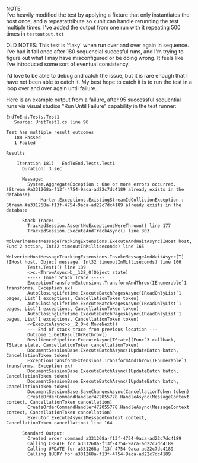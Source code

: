 NOTE:  
I've heavily modified the test by applying a fixture that only instantiates the host once, and a repeatattribute so xunit can handle rerunning the test multiple times.  I've added the output from one run with it repeating 500 times in `testoutput.txt`


OLD NOTES:
This test is 'flaky' when run over and over again in sequence.  I've had it fail once after 180 sequencial succesful runs, and I'm trying to figure out what I may have misconfigured or be doing wrong.  It feels like I've introduced some sort of eventual consistency.

I'd love to be able to debug and catch the issue, but it is rare enough that I have not been able to catch it.  My best hope to catch it is to run the test in a loop over and over again until failure.  

Here is an example output from a failure, after 95 successful sequential runs via visual studios "Run Until Failure" capability in the test runner:

```
EndToEnd.Tests.Test1
   Source: UnitTest1.cs line 96

Test has multiple result outcomes
   180 Passed
   1 Failed

Results

    Iteration 181)   EndToEnd.Tests.Test1 
      Duration: 3 sec

      Message: 
        System.AggregateException : One or more errors occurred. (Stream #a331268a-f13f-4754-9aca-ad22c7dc4189 already exists in the database)
        ---- Marten.Exceptions.ExistingStreamIdCollisionException : Stream #a331268a-f13f-4754-9aca-ad22c7dc4189 already exists in the database

      Stack Trace: 
        TrackedSession.AssertNoExceptionsWereThrown() line 177
        TrackedSession.ExecuteAndTrackAsync() line 303
        WolverineHostMessageTrackingExtensions.ExecuteAndWaitAsync(IHost host, Func`2 action, Int32 timeoutInMilliseconds) line 165
        WolverineHostMessageTrackingExtensions.InvokeMessageAndWaitAsync[T](IHost host, Object message, Int32 timeoutInMilliseconds) line 106
        Tests.Test1() line 139
        <>c.<ThrowAsync>b__128_0(Object state)
        ----- Inner Stack Trace -----
        ExceptionTransformExtensions.TransformAndThrow(IEnumerable`1 transforms, Exception ex)
        AutoClosingLifetime.ExecuteBatchPagesAsync(IReadOnlyList`1 pages, List`1 exceptions, CancellationToken token)
        AutoClosingLifetime.ExecuteBatchPagesAsync(IReadOnlyList`1 pages, List`1 exceptions, CancellationToken token)
        AutoClosingLifetime.ExecuteBatchPagesAsync(IReadOnlyList`1 pages, List`1 exceptions, CancellationToken token)
        <<ExecuteAsync>b__2_0>d.MoveNext()
        --- End of stack trace from previous location ---
        Outcome`1.GetResultOrRethrow()
        ResiliencePipeline.ExecuteAsync[TState](Func`3 callback, TState state, CancellationToken cancellationToken)
        DocumentSessionBase.ExecuteBatchAsync(IUpdateBatch batch, CancellationToken token)
        ExceptionTransformExtensions.TransformAndThrow(IEnumerable`1 transforms, Exception ex)
        DocumentSessionBase.ExecuteBatchAsync(IUpdateBatch batch, CancellationToken token)
        DocumentSessionBase.ExecuteBatchAsync(IUpdateBatch batch, CancellationToken token)
        DocumentSessionBase.SaveChangesAsync(CancellationToken token)
        CreateOrderCommandHandler472055778.HandleAsync(MessageContext context, CancellationToken cancellation)
        CreateOrderCommandHandler472055778.HandleAsync(MessageContext context, CancellationToken cancellation)
        Executor.ExecuteAsync(MessageContext context, CancellationToken cancellation) line 164

      Standard Output: 
        Created order command a331268a-f13f-4754-9aca-ad22c7dc4189
        Calling CREATE for a331268a-f13f-4754-9aca-ad22c7dc4189
        Calling UPDATE for a331268a-f13f-4754-9aca-ad22c7dc4189
        Calling QUERY for a331268a-f13f-4754-9aca-ad22c7dc4189
```
